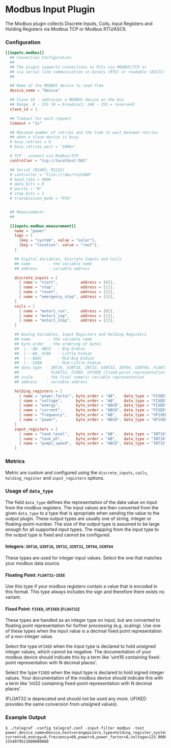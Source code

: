# Modbus Input Plugin

The Modbus plugin collects Discrete Inputs, Coils, Input Registers and Holding
Registers via Modbus TCP or Modbus RTU/ASCII.

### Configuration

```toml
[[inputs.modbus]]
  ## Connection Configuration
  ##
  ## The plugin supports connections to PLCs via MODBUS/TCP or
  ## via serial line communication in binary (RTU) or readable (ASCII) encoding
  ##

  ## Name of the MODBUS device to read from
  device_name = "Device"

  ## Slave ID - addresses a MODBUS device on the bus
  ## Range: 0 - 255 [0 = broadcast; 248 - 255 = reserved]
  slave_id = 1

  ## Timeout for each request
  timeout = "1s"

  ## Maximum number of retries and the time to wait between retries
  ## when a slave-device is busy.
  # busy_retries = 0
  # busy_retries_wait = "100ms"

  # TCP - connect via Modbus/TCP
  controller = "tcp://localhost:502"

  ## Serial (RS485; RS232)
  # controller = "file:///dev/ttyUSB0"
  # baud_rate = 9600
  # data_bits = 8
  # parity = "N"
  # stop_bits = 1
  # transmission_mode = "RTU"


  ## Measurements
  ##

  [[inputs.modbus.measurement]]
    name = "power"
    tags = [
      {key = "system", value = "solar"},
      {key = "location", value = "roof"},
    ]

    ## Digital Variables, Discrete Inputs and Coils
    ## name        - the variable name
    ## address     - variable address

    discrete_inputs = [
      { name = "start",          address = [0]},
      { name = "stop",           address = [1]},
      { name = "reset",          address = [2]},
      { name = "emergency_stop", address = [3]},
    ]
    coils = [
      { name = "motor1_run",     address = [0]},
      { name = "motor1_jog",     address = [1]},
      { name = "motor1_stop",    address = [2]},
    ]

    ## Analog Variables, Input Registers and Holding Registers
    ## name        - the variable name
    ## byte_order  - the ordering of bytes
    ##  |---AB, ABCD   - Big Endian
    ##  |---BA, DCBA   - Little Endian
    ##  |---BADC       - Mid-Big Endian
    ##  |---CDAB       - Mid-Little Endian
    ## data_type  - INT16, UINT16, INT32, UINT32, INT64, UINT64, FLOAT32-IEEE (the IEEE 754 binary representation)
    ##              FLOAT32, FIXED, UFIXED (fixed-point representation on input)
    ## scale      - the final numeric variable representation
    ## address    - variable address

    holding_registers = [
      { name = "power_factor", byte_order = "AB",   data_type = "FIXED", scale=0.01,  address = [8]},
      { name = "voltage",      byte_order = "AB",   data_type = "FIXED", scale=0.1,   address = [0]},
      { name = "energy",       byte_order = "ABCD", data_type = "FIXED", scale=0.001, address = [5,6]},
      { name = "current",      byte_order = "ABCD", data_type = "FIXED", scale=0.001, address = [1,2]},
      { name = "frequency",    byte_order = "AB",   data_type = "UFIXED", scale=0.1,  address = [7]},
      { name = "power",        byte_order = "ABCD", data_type = "UFIXED", scale=0.1,  address = [3,4]},
    ]
    input_registers = [
      { name = "tank_level",   byte_order = "AB",   data_type = "INT16",   scale=1.0,     address = [0]},
      { name = "tank_ph",      byte_order = "AB",   data_type = "INT16",   scale=1.0,     address = [1]},
      { name = "pump1_speed",  byte_order = "ABCD", data_type = "INT32",   scale=1.0,     address = [3,4]},
    ]
```

### Metrics

Metric are custom and configured using the `discrete_inputs`, `coils`,
`holding_register` and `input_registers` options.

### Usage of `data_type`

The field `data_type` defines the representation of the data value on input from the modbus registers.
The input values are then converted from the given `data_type` to a type that is apropriate when
sending the value to the output plugin. These output types are usually one of string, 
integer or floating-point-number. The size of the output type is assumed to be large enough
for all supported input types. The mapping from the input type to the output type is fixed
and cannot be configured.

#### Integers: `INT16`, `UINT16`, `INT32`, `UINT32`, `INT64`, `UINT64`

These types are used for integer input values. Select the one that matches your modbus data source.

#### Floating Point: `FLOAT32-IEEE`

Use this type if your modbus registers contain a value that is encoded in this format. This type
always includes the sign and therefore there exists no variant.

#### Fixed Point: `FIXED`, `UFIXED` (`FLOAT32`)

These types are handled as an integer type on input, but are converted to floating point representation
for further processing (e.g. scaling). Use one of these types when the input value is a decimal fixed point
representation of a non-integer value. 

Select the type `UFIXED` when the input type is declared to hold unsigned integer values, which cannot
be negative. The documentation of your modbus device should indicate this by a term like
'uint16 containing fixed-point representation with N decimal places'.

Select the type `FIXED` when the input type is declared to hold signed integer values. Your documentation
of the modbus device should indicate this with a term like 'int32 containing fixed-point representation
with N decimal places'.

(FLOAT32 is deprecated and should not be used any more. UFIXED provides the same conversion
from unsigned values).

### Example Output

```
$ ./telegraf -config telegraf.conf -input-filter modbus -test
power,device_name=Device,host=orangepizero,type=holding_register,system=solar,location=roof current=0,energy=0,frecuency=60,power=0,power_factor=0,voltage=123.9000015258789 1554079521000000000
```
